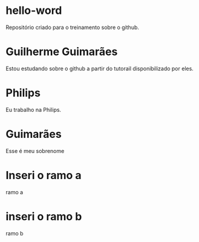 # hello-word
Repositório criado para o treinamento sobre o github.
# Guilherme Guimarães
Estou estudando sobre o github a partir do tutorail disponibilizado por eles.
# Philips
Eu trabalho na Philips.
# Guimarães
Esse é meu sobrenome
# Inseri o ramo a
ramo a
# inseri o ramo b
ramo b
